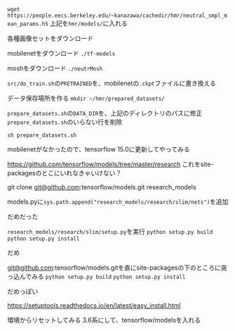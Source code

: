 

`wget https://people.eecs.berkeley.edu/~kanazawa/cachedir/hmr/neutral_smpl_mean_params.h5`
上記を`hmr/models/`に入れる


各種画像セットをダウンロード

mobilenetをダウンロード
`./tf-models`

moshをダウンロード
`./neutrMosh`


`src/do_train.sh`の`PRETRAINED`を、mobilenetの`.ckpt`ファイルに書き換える

データ保存場所を作る
`mkdir ~/hmr/prepared_datasets/`

`prepare_datasets.sh`の`DATA_DIR`を、上記のディレクトリのパスに修正
`prepare_datasets.sh`のいらない行を削除

`sh prepare_datasets.sh`


mobilenetがなかったので、tensorflow 15.0に更新してやってみる


https://github.com/tensorflow/models/tree/master/research
これをsite-packagesのとこにいれなきゃいけない？

git clone git@github.com:tensorflow/models.git research_models

models.pyに`sys.path.append("research_models/research/slim/nets")`を追加

だめだった

`research_models/research/slim/setup.py`を実行
`python setup.py build`
`python setup.py install`

だめ


git@github.com:tensorflow/models.gitを直にsite-packagesの下のところに突っ込んでみる
`python setup.py build`
`python setup.py install`

だめっぽい

https://setuptools.readthedocs.io/en/latest/easy_install.html


環境からリセットしてみる
3.6系にして、tensorflow/modelsを入れる
